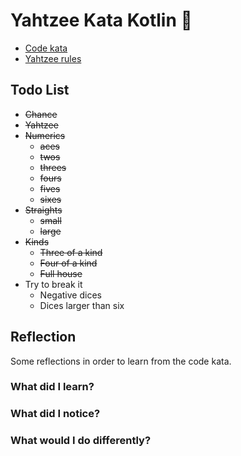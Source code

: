 # Yahtzee Kata Kotlin 🎲

- [Code kata](https://codingdojo.org/kata/Yahtzee/)
- [Yahtzee rules](https://en.wikipedia.org/wiki/Yahtzee#Rules)

## Todo List

- ~~Chance~~
- ~~Yahtzee~~
- ~~Numerics~~
  - ~~aces~~
  - ~~twos~~
  - ~~threes~~
  - ~~fours~~
  - ~~fives~~
  - ~~sixes~~
- ~~Straights~~
  - ~~small~~
  - ~~large~~
- ~~Kinds~~
  - ~~Three of a kind~~
  - ~~Four of a kind~~
  - ~~Full house~~
- Try to break it
  - Negative dices
  - Dices larger than six

## Reflection

Some reflections in order to learn from the code kata.

### What did I learn?

### What did I notice?

### What would I do differently?
